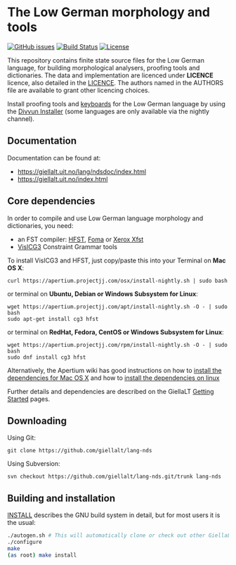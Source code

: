 The Low German morphology and tools
==========================================

[![GitHub issues](https://img.shields.io/github/issues-raw/giellalt/lang-nds)](https://github.com/giellalt/lang-nds/issues)
[![Build Status](https://github.com/giellalt/lang-nds/workflows/Speller%20CI+CD/badge.svg)](https://github.com/giellalt/lang-nds/actions)
[![License](https://img.shields.io/github/license/giellalt/lang-nds)](https://raw.githubusercontent.com/giellalt/lang-nds/develop/LICENSE)

This repository contains finite state source files for the Low German language,
for building morphological analysers, proofing tools
and dictionaries. The data and implementation are licenced under __LICENCE__
licence, also detailed in the
[LICENCE](https://github.com/giellalt/lang-nds/blob/develop/LICENCE). The
authors named in the AUTHORS file are available to grant other licencing
choices.

Install proofing tools and [keyboards](https://github.com/giellalt/keyboard-nds)
for the Low German language by using the [Divvun Installer](http://divvun.no)
(some languages are only available via the nightly channel).

Documentation
-------------

Documentation can be found at:

-   <https://giellalt.uit.no/lang/ndsdoc/index.html>
-   <https://giellalt.uit.no/index.html>

Core dependencies
-----------------

In order to compile and use Low German language morphology and
dictionaries, you need:

- an FST compiler: [HFST](https://github.com/hfst/hfst), [Foma](https://github.com/mhulden/foma) or [Xerox Xfst](https://web.stanford.edu/~laurik/fsmbook/home.html)
- [VislCG3](https://visl.sdu.dk/svn/visl/tools/vislcg3/trunk) Constraint Grammar tools

To install VislCG3 and HFST, just copy/paste this into your Terminal on **Mac OS X**:

```
curl https://apertium.projectjj.com/osx/install-nightly.sh | sudo bash
```

or terminal on **Ubuntu, Debian or Windows Subsystem for Linux**:

```
wget https://apertium.projectjj.com/apt/install-nightly.sh -O - | sudo bash
sudo apt-get install cg3 hfst
```

or terminal on **RedHat, Fedora, CentOS or Windows Subsystem for Linux**:

```
wget https://apertium.projectjj.com/rpm/install-nightly.sh -O - | sudo bash
sudo dnf install cg3 hfst
```

Alternatively, the Apertium wiki has good instructions on how to [install the dependencies for Mac
OS X](https://wiki.apertium.org/wiki/Apertium_on_Mac_OS_X) and how to [install
the dependencies on
linux](https://wiki.apertium.org/wiki/Installation_of_grammar_libraries)

Further details and dependencies are described on the GiellaLT [Getting Started](https://giellalt.uit.no/infra/GettingStarted.html) pages.

Downloading
-----------

Using Git:
```
git clone https://github.com/giellalt/lang-nds
```

Using Subversion:
```
svn checkout https://github.com/giellalt/lang-nds.git/trunk lang-nds
```

Building and installation
-------------------------

[INSTALL](https://github.com/giellalt/lang-nds/blob/develop/INSTALL)
describes the GNU build system in detail, but for most users it is the usual:

```sh
./autogen.sh # This will automatically clone or check out other GiellaLT dependencies
./configure
make
(as root) make install
```
